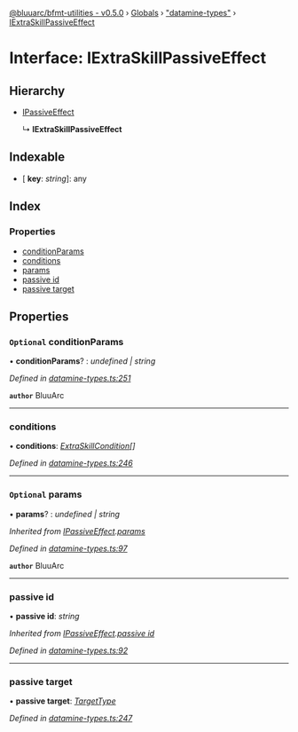 [@bluuarc/bfmt-utilities - v0.5.0](../README.md) › [Globals](../globals.md) › ["datamine-types"](../modules/_datamine_types_.md) › [IExtraSkillPassiveEffect](_datamine_types_.iextraskillpassiveeffect.md)

# Interface: IExtraSkillPassiveEffect

## Hierarchy

* [IPassiveEffect](_datamine_types_.ipassiveeffect.md)

  ↳ **IExtraSkillPassiveEffect**

## Indexable

* \[ **key**: *string*\]: any

## Index

### Properties

* [conditionParams](_datamine_types_.iextraskillpassiveeffect.md#optional-conditionparams)
* [conditions](_datamine_types_.iextraskillpassiveeffect.md#conditions)
* [params](_datamine_types_.iextraskillpassiveeffect.md#optional-params)
* [passive id](_datamine_types_.iextraskillpassiveeffect.md#passive-id)
* [passive target](_datamine_types_.iextraskillpassiveeffect.md#passive-target)

## Properties

### `Optional` conditionParams

• **conditionParams**? : *undefined | string*

*Defined in [datamine-types.ts:251](https://github.com/BluuArc/bfmt-utilities/blob/master/src/datamine-types.ts#L251)*

**`author`** BluuArc

___

###  conditions

• **conditions**: *[ExtraSkillCondition](../modules/_datamine_types_.md#extraskillcondition)[]*

*Defined in [datamine-types.ts:246](https://github.com/BluuArc/bfmt-utilities/blob/master/src/datamine-types.ts#L246)*

___

### `Optional` params

• **params**? : *undefined | string*

*Inherited from [IPassiveEffect](_datamine_types_.ipassiveeffect.md).[params](_datamine_types_.ipassiveeffect.md#optional-params)*

*Defined in [datamine-types.ts:97](https://github.com/BluuArc/bfmt-utilities/blob/master/src/datamine-types.ts#L97)*

**`author`** BluuArc

___

###  passive id

• **passive id**: *string*

*Inherited from [IPassiveEffect](_datamine_types_.ipassiveeffect.md).[passive id](_datamine_types_.ipassiveeffect.md#passive-id)*

*Defined in [datamine-types.ts:92](https://github.com/BluuArc/bfmt-utilities/blob/master/src/datamine-types.ts#L92)*

___

###  passive target

• **passive target**: *[TargetType](../enums/_datamine_types_.targettype.md)*

*Defined in [datamine-types.ts:247](https://github.com/BluuArc/bfmt-utilities/blob/master/src/datamine-types.ts#L247)*
